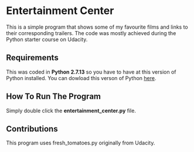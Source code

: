 # Entertainment Center
This is a simple program that shows some of my favourite films and links to
their corresponding trailers. The code was mostly achieved during the Python
starter course on Udacity.


## Requirements

This was coded in **Python 2.7.13** so you have to have at this version of
Python installed. You can dowload this verson of Python
[here](https://www.python.org/downloads/).

## How To Run The Program
Simply double click the **entertainment_center.py** file.

## Contributions
This program uses fresh_tomatoes.py originally from Udacity.
